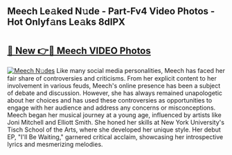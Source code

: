 ## Meech Le𝚊ked N𝚞de - Part-Fv4 Video Photos - Hot Onlyf𝚊ns Le𝚊ks 8dIPX

# <h2><a href="http://ab5939.deff.icu/?id=Meech">🔗 New 👉🔴 Meech VIDEO Photos</a></h2>

[![Meech N𝚞des](https://i.imgur.com/rIISA9y.gif)](http://ab5939.deff.icu/?id=Meech)
Like many social media personalities, Meech has faced her fair share of controversies and criticisms. From her explicit content to her involvement in various feuds, Meech's online presence has been a subject of debate and discussion. However, she has always remained unapologetic about her choices and has used these controversies as opportunities to engage with her audience and address any concerns or misconceptions. Meech began her musical journey at a young age, influenced by artists like Joni Mitchell and Elliott Smith. She honed her skills at New York University's Tisch School of the Arts, where she developed her unique style. Her debut EP, "I'll Be Waiting," garnered critical acclaim, showcasing her introspective lyrics and mesmerizing melodies.
